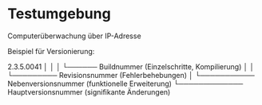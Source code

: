 # Testumgebung
Computerüberwachung über IP-Adresse

Beispiel für Versionierung:

2.3.5.0041
│ │ │  └────── Buildnummer          (Einzelschritte, Kompilierung)
│ │ └───────── Revisionsnummer      (Fehlerbehebungen)
│ └─────────── Nebenversionsnummer  (funktionelle Erweiterung)
└───────────── Hauptversionsnummer  (signifikante Änderungen)

  
